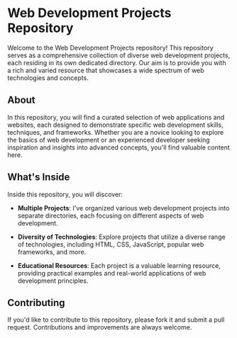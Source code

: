 # Web Development Projects Repository

Welcome to the Web Development Projects repository! This repository serves as a comprehensive collection of diverse web development projects, each residing in its own dedicated directory. Our aim is to provide you with a rich and varied resource that showcases a wide spectrum of web technologies and concepts.

## About

In this repository, you will find a curated selection of web applications and websites, each designed to demonstrate specific web development skills, techniques, and frameworks. Whether you are a novice looking to explore the basics of web development or an experienced developer seeking inspiration and insights into advanced concepts, you'll find valuable content here.

## What's Inside

Inside this repository, you will discover:

- **Multiple Projects**: I've organized various web development projects into separate directories, each focusing on different aspects of web development.

- **Diversity of Technologies**: Explore projects that utilize a diverse range of technologies, including HTML, CSS, JavaScript, popular web frameworks, and more.

- **Educational Resources**: Each project is a valuable learning resource, providing practical examples and real-world applications of web development principles.

## Contributing

If you'd like to contribute to this repository, please fork it and submit a pull request. Contributions and improvements are always welcome.


